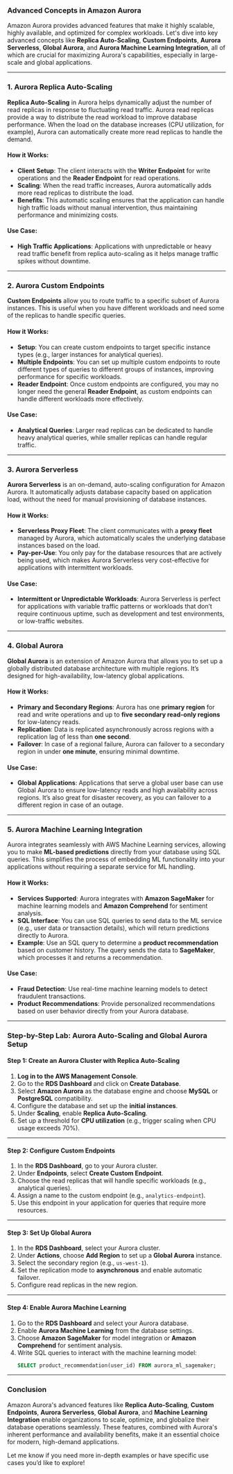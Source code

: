 ### **Advanced Concepts in Amazon Aurora**

Amazon Aurora provides advanced features that make it highly scalable, highly available, and optimized for complex workloads. Let's dive into key advanced concepts like **Replica Auto-Scaling**, **Custom Endpoints**, **Aurora Serverless**, **Global Aurora**, and **Aurora Machine Learning Integration**, all of which are crucial for maximizing Aurora's capabilities, especially in large-scale and global applications.

---

### **1. Aurora Replica Auto-Scaling**

**Replica Auto-Scaling** in Aurora helps dynamically adjust the number of read replicas in response to fluctuating read traffic. Aurora read replicas provide a way to distribute the read workload to improve database performance. When the load on the database increases (CPU utilization, for example), Aurora can automatically create more read replicas to handle the demand.

#### **How it Works**:
- **Client Setup**: The client interacts with the **Writer Endpoint** for write operations and the **Reader Endpoint** for read operations.
- **Scaling**: When the read traffic increases, Aurora automatically adds more read replicas to distribute the load.
- **Benefits**: This automatic scaling ensures that the application can handle high traffic loads without manual intervention, thus maintaining performance and minimizing costs.

#### **Use Case**:
- **High Traffic Applications**: Applications with unpredictable or heavy read traffic benefit from replica auto-scaling as it helps manage traffic spikes without downtime.

---

### **2. Aurora Custom Endpoints**

**Custom Endpoints** allow you to route traffic to a specific subset of Aurora instances. This is useful when you have different workloads and need some of the replicas to handle specific queries.

#### **How it Works**:
- **Setup**: You can create custom endpoints to target specific instance types (e.g., larger instances for analytical queries).
- **Multiple Endpoints**: You can set up multiple custom endpoints to route different types of queries to different groups of instances, improving performance for specific workloads.
- **Reader Endpoint**: Once custom endpoints are configured, you may no longer need the general **Reader Endpoint**, as custom endpoints can handle different workloads more effectively.

#### **Use Case**:
- **Analytical Queries**: Larger read replicas can be dedicated to handle heavy analytical queries, while smaller replicas can handle regular traffic.

---

### **3. Aurora Serverless**

**Aurora Serverless** is an on-demand, auto-scaling configuration for Amazon Aurora. It automatically adjusts database capacity based on application load, without the need for manual provisioning of database instances.

#### **How it Works**:
- **Serverless Proxy Fleet**: The client communicates with a **proxy fleet** managed by Aurora, which automatically scales the underlying database instances based on the load.
- **Pay-per-Use**: You only pay for the database resources that are actively being used, which makes Aurora Serverless very cost-effective for applications with intermittent workloads.

#### **Use Case**:
- **Intermittent or Unpredictable Workloads**: Aurora Serverless is perfect for applications with variable traffic patterns or workloads that don’t require continuous uptime, such as development and test environments, or low-traffic websites.

---

### **4. Global Aurora**

**Global Aurora** is an extension of Amazon Aurora that allows you to set up a globally distributed database architecture with multiple regions. It’s designed for high-availability, low-latency global applications.

#### **How it Works**:
- **Primary and Secondary Regions**: Aurora has one **primary region** for read and write operations and up to **five secondary read-only regions** for low-latency reads.
- **Replication**: Data is replicated asynchronously across regions with a replication lag of less than **one second**.
- **Failover**: In case of a regional failure, Aurora can failover to a secondary region in under **one minute**, ensuring minimal downtime.

#### **Use Case**:
- **Global Applications**: Applications that serve a global user base can use Global Aurora to ensure low-latency reads and high availability across regions. It’s also great for disaster recovery, as you can failover to a different region in case of an outage.

---

### **5. Aurora Machine Learning Integration**

Aurora integrates seamlessly with AWS Machine Learning services, allowing you to make **ML-based predictions** directly from your database using SQL queries. This simplifies the process of embedding ML functionality into your applications without requiring a separate service for ML handling.

#### **How it Works**:
- **Services Supported**: Aurora integrates with **Amazon SageMaker** for machine learning models and **Amazon Comprehend** for sentiment analysis.
- **SQL Interface**: You can use SQL queries to send data to the ML service (e.g., user data or transaction details), which will return predictions directly to Aurora.
- **Example**: Use an SQL query to determine a **product recommendation** based on customer history. The query sends the data to **SageMaker**, which processes it and returns a recommendation.

#### **Use Case**:
- **Fraud Detection**: Use real-time machine learning models to detect fraudulent transactions.
- **Product Recommendations**: Provide personalized recommendations based on user behavior directly from your Aurora database.

---

### **Step-by-Step Lab: Aurora Auto-Scaling and Global Aurora Setup**

#### **Step 1: Create an Aurora Cluster with Replica Auto-Scaling**

1. **Log in to the AWS Management Console**.
2. Go to the **RDS Dashboard** and click on **Create Database**.
3. Select **Amazon Aurora** as the database engine and choose **MySQL** or **PostgreSQL** compatibility.
4. Configure the database and set up the **initial instances**.
5. Under **Scaling**, enable **Replica Auto-Scaling**.
6. Set up a threshold for **CPU utilization** (e.g., trigger scaling when CPU usage exceeds 70%).

---

#### **Step 2: Configure Custom Endpoints**

1. In the **RDS Dashboard**, go to your Aurora cluster.
2. Under **Endpoints**, select **Create Custom Endpoint**.
3. Choose the read replicas that will handle specific workloads (e.g., analytical queries).
4. Assign a name to the custom endpoint (e.g., `analytics-endpoint`).
5. Use this endpoint in your application for queries that require more resources.

---

#### **Step 3: Set Up Global Aurora**

1. In the **RDS Dashboard**, select your Aurora cluster.
2. Under **Actions**, choose **Add Region** to set up a **Global Aurora** instance.
3. Select the secondary region (e.g., `us-west-1`).
4. Set the replication mode to **asynchronous** and enable automatic failover.
5. Configure read replicas in the new region.

---

#### **Step 4: Enable Aurora Machine Learning**

1. Go to the **RDS Dashboard** and select your Aurora database.
2. Enable **Aurora Machine Learning** from the database settings.
3. Choose **Amazon SageMaker** for model integration or **Amazon Comprehend** for sentiment analysis.
4. Write SQL queries to interact with the machine learning model:
   ```sql
   SELECT product_recommendation(user_id) FROM aurora_ml_sagemaker;
   ```

---

### **Conclusion**

Amazon Aurora's advanced features like **Replica Auto-Scaling**, **Custom Endpoints**, **Aurora Serverless**, **Global Aurora**, and **Machine Learning Integration** enable organizations to scale, optimize, and globalize their database operations seamlessly. These features, combined with Aurora's inherent performance and availability benefits, make it an essential choice for modern, high-demand applications.

Let me know if you need more in-depth examples or have specific use cases you’d like to explore!
